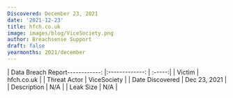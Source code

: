 ```yaml
---
Discovered: December 23, 2021
date: '2021-12-23'
title: hfch.co.uk
image: images/blog/ViceSociety.png
author: Breachsense Support
draft: false
yearmonths: 2021/december
---
```


| Data Breach Report------------:   |:-------------:    | :-----:|
| Victim    | hfch.co.uk      | 
| Threat Actor    | ViceSociety      | 
| Date Discovered    | Dec 23, 2021      | 
| Description    | N/A      | 
| Leak Size    | N/A      | 


